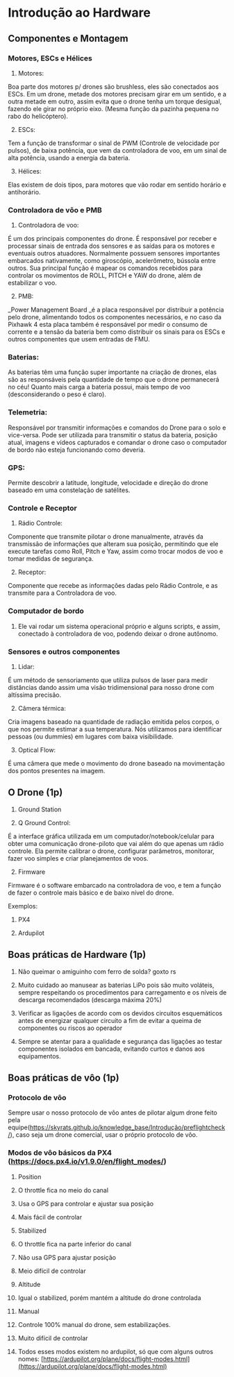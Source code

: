 # Introdução ao Hardware

## Componentes e Montagem

### Motores, ESCs e Hélices

1. Motores:

Boa parte dos motores p/ drones são brushless, eles são conectados aos ESCs. Em um drone, metade dos motores precisam girar em um sentido, e a outra metade em outro, assim evita que o drone tenha um torque desigual, fazendo ele girar no próprio eixo. (Mesma função da pazinha pequena no rabo do helicóptero).

2. ESCs:


Tem a função de transformar o sinal de PWM (Controle de velocidade por pulsos), de baixa potência, que vem da controladora de voo, em um sinal de alta potência, usando a energia da bateria.

3. Hélices:

Elas existem de dois tipos, para motores que vão rodar em sentido horário e antihorário.

### Controladora de vôo e PMB

1. Controladora de voo:

É um dos principais componentes do drone. É responsável por receber e processar sinais de entrada dos sensores e as saídas para os motores e eventuais outros atuadores. Normalmente possuem sensores importantes embarcados nativamente, como giroscópio, acelerômetro, bússola entre outros. Sua principal função é mapear os comandos recebidos para controlar os movimentos de ROLL, PITCH e YAW do drone, além de estabilizar o voo.

2. PMB:

_Power Management Board _é a placa responsável por distribuir a potência pelo drone, alimentando todos os componentes necessários, e no caso da Pixhawk 4 esta placa também é responsável por medir o consumo de corrente e a tensão da bateria bem como distribuir os sinais para os ESCs e outros componentes que usem entradas de FMU.

### Baterias:

As baterias têm uma função super importante na criação de drones, elas são as responsáveis pela quantidade de tempo que o drone permanecerá no céu! Quanto mais carga a bateria possui, mais tempo de voo (desconsiderando o peso é claro).

### Telemetria:

Responsável por transmitir informações e comandos do Drone para o solo e vice-versa. Pode ser utilizada para transmitir o status da bateria, posição atual, imagens e vídeos capturados e comandar o drone caso o computador de bordo não esteja funcionando como deveria.

### GPS:

Permite descobrir a latitude, longitude, velocidade e direção do drone baseado em uma constelação de satélites.

### Controle e Receptor 

1. Rádio Controle:

Componente que transmite pilotar o drone manualmente, através da transmissão de informações que alteram sua posição, permitindo que ele execute tarefas como Roll, Pitch e Yaw, assim como trocar modos de voo e tomar medidas de segurança.

2. Receptor:

Componente que recebe as informações dadas pelo Rádio Controle, e as transmite para a Controladora de voo.

### Computador de bordo

1. Ele vai rodar um sistema operacional próprio e alguns scripts, e assim, conectado à controladora de voo, podendo deixar o drone autônomo.

### Sensores e outros componentes

1. Lidar:

É um método de sensoriamento que utiliza pulsos de laser para medir distâncias dando assim uma visão  tridimensional para nosso drone com altíssima precisão.

2. Câmera térmica:

Cria imagens baseado na quantidade de radiação emitida pelos corpos, o que nos permite estimar a sua temperatura. Nós utilizamos para identificar pessoas (ou dummies) em lugares com baixa visibilidade.

3. Optical Flow:

É uma câmera que mede o movimento do drone baseado na movimentação dos pontos presentes na imagem.

## **O Drone (1p)**

1. Ground Station

 1. Q Ground Control:


É a interface gráfica utilizada em um computador/notebook/celular para obter uma comunicação drone-piloto que vai além do que apenas um rádio controle. Ela permite calibrar o drone, configurar parâmetros, monitorar, fazer voo simples e criar planejamentos de voos.

2. Firmware

Firmware é o software embarcado na controladora de voo, e tem a função de fazer o controle mais básico e de baixo nível do drone.

Exemplos:

 1. PX4	

 2. Ardupilot

## Boas práticas de Hardware (1p)

1. Não queimar o amiguinho com ferro de solda? goxto rs 

2. Muito cuidado ao manusear as baterias LiPo pois são muito voláteis, sempre respeitando os procedimentos para carregamento e os níveis de descarga recomendados (descarga máxima 20%)

3. Verificar as ligações de acordo com os devidos circuitos esquemáticos antes de energizar qualquer circuito a fim de evitar a queima de componentes ou riscos ao operador

4. Sempre se atentar para a qualidade e segurança das ligações ao testar componentes isolados em bancada, evitando curtos e danos aos equipamentos.

## Boas práticas de vôo (1p)

### Protocolo de vôo

Sempre usar o nosso protocolo de vôo antes de pilotar algum drone feito pela equipe(https://skyrats.github.io/knowledge_base/Introdução/preflightcheck/), caso seja um drone comercial, usar o próprio protocolo de vôo.

### Modos de vôo básicos da PX4 (https://docs.px4.io/v1.9.0/en/flight_modes/)

1. Position

 1. O throttle fica no meio do canal

 2. Usa o GPS para controlar e ajustar sua posição

 3. Mais fácil de controlar

2. Stabilized

 1. O throttle fica na parte inferior do canal

 2. Não usa GPS para ajustar posição

 3. Meio difícil de controlar

3. Altitude

 1. Igual o stabilized, porém mantém a altitude do drone controlada

4. Manual

 1. Controle 100% manual do drone, sem estabilizações.

 2. Muito difícil de controlar

5. Todos esses modos existem no ardupilot, só que com alguns outros nomes: [https://ardupilot.org/plane/docs/flight-modes.html](https://ardupilot.org/plane/docs/flight-modes.html)
